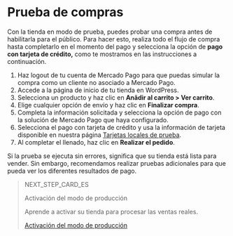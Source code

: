 # Prueba de compras

Con la tienda en modo de prueba, puedes probar una compra antes de habilitarla para el público. Para hacer esto, realiza todo el flujo de compra hasta completarlo en el momento del pago y selecciona la opción de **pago con tarjeta de crédito,** como te mostramos en las instrucciones a continuación. 


1. Haz logout de tu cuenta de Mercado Pago para que puedas simular la compra como un cliente no asociado a Mercado Pago.
2. Accede a la página de inicio de tu tienda en WordPress.
3. Selecciona un producto y haz clic en **Anãdir al carrito > Ver carrito**.
4. Elige cualquier opción de envío y haz clic en **Finalizar compra**.
5. Completa la información solicitada y selecciona la opción de pago con la solución de Mercado Pago que haya configurado.
6. Selecciona el pago con tarjeta de crédito y usa la información de tarjeta disponible en nuestra página [Tarjetas locales de prueba](https://www.mercadopago[FAKER][URL][DOMAIN]/developers/es/guides/additional-content/localization/test-cards).
7. Al completar el llenado, haz clic en **Realizar el pedido**.

Si la prueba se ejecuta sin errores, significa que su tienda está lista para vender. Sin embargo, recomendamos realizar pruebas adicionales para que pueda ver los diferentes resultados de pago.

> NEXT_STEP_CARD_ES
>
> Activación del modo de producción
>
> Aprende a activar su tienda para procesar las ventas reales.
>
> [Activación del modo de producción](https://www.mercadopago[FAKER][URL][DOMAIN]/developers/es/guides/woocommerce/goto-production)